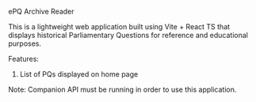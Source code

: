 ePQ Archive Reader

This is a lightweight web application built using Vite + React TS that displays historical Parliamentary Questions for reference and educational purposes. 

Features:

1) List of PQs displayed on home page


Note: Companion API must be running in order to use this application. 